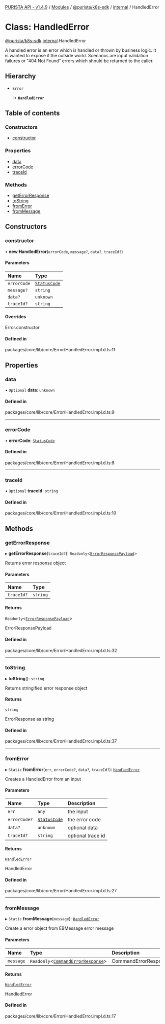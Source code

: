 [PURISTA API - v1.4.9](../README.md) / [Modules](../modules.md) / [@purista/k8s-sdk](../modules/purista_k8s_sdk.md) / [internal](../modules/purista_k8s_sdk.internal.md) / HandledError

# Class: HandledError

[@purista/k8s-sdk](../modules/purista_k8s_sdk.md).[internal](../modules/purista_k8s_sdk.internal.md).HandledError

A handled error is an error which is handled or thrown by business logic.
It is wanted to expose it the outside world.
Scenarios are input validation failures or "404 Not Found" errors which should be returned to the caller.

## Hierarchy

- `Error`

  ↳ **`HandledError`**

## Table of contents

### Constructors

- [constructor](purista_k8s_sdk.internal.HandledError.md#constructor)

### Properties

- [data](purista_k8s_sdk.internal.HandledError.md#data)
- [errorCode](purista_k8s_sdk.internal.HandledError.md#errorcode)
- [traceId](purista_k8s_sdk.internal.HandledError.md#traceid)

### Methods

- [getErrorResponse](purista_k8s_sdk.internal.HandledError.md#geterrorresponse)
- [toString](purista_k8s_sdk.internal.HandledError.md#tostring)
- [fromError](purista_k8s_sdk.internal.HandledError.md#fromerror)
- [fromMessage](purista_k8s_sdk.internal.HandledError.md#frommessage)

## Constructors

### constructor

• **new HandledError**(`errorCode`, `message?`, `data?`, `traceId?`)

#### Parameters

| Name | Type |
| :------ | :------ |
| `errorCode` | [`StatusCode`](../enums/purista_k8s_sdk.internal.StatusCode.md) |
| `message?` | `string` |
| `data?` | `unknown` |
| `traceId?` | `string` |

#### Overrides

Error.constructor

#### Defined in

packages/core/lib/core/Error/HandledError.impl.d.ts:11

## Properties

### data

• `Optional` **data**: `unknown`

#### Defined in

packages/core/lib/core/Error/HandledError.impl.d.ts:9

___

### errorCode

• **errorCode**: [`StatusCode`](../enums/purista_k8s_sdk.internal.StatusCode.md)

#### Defined in

packages/core/lib/core/Error/HandledError.impl.d.ts:8

___

### traceId

• `Optional` **traceId**: `string`

#### Defined in

packages/core/lib/core/Error/HandledError.impl.d.ts:10

## Methods

### getErrorResponse

▸ **getErrorResponse**(`traceId?`): `Readonly`<[`ErrorResponsePayload`](../modules/purista_k8s_sdk.internal.md#errorresponsepayload)\>

Returns error response object

#### Parameters

| Name | Type |
| :------ | :------ |
| `traceId?` | `string` |

#### Returns

`Readonly`<[`ErrorResponsePayload`](../modules/purista_k8s_sdk.internal.md#errorresponsepayload)\>

ErrorResponsePayload

#### Defined in

packages/core/lib/core/Error/HandledError.impl.d.ts:32

___

### toString

▸ **toString**(): `string`

Returns stringified error response object

#### Returns

`string`

ErrorResponse as string

#### Defined in

packages/core/lib/core/Error/HandledError.impl.d.ts:37

___

### fromError

▸ `Static` **fromError**(`err`, `errorCode?`, `data?`, `traceId?`): [`HandledError`](purista_k8s_sdk.internal.HandledError.md)

Creates a HandledError from an input

#### Parameters

| Name | Type | Description |
| :------ | :------ | :------ |
| `err` | `any` | the input |
| `errorCode?` | [`StatusCode`](../enums/purista_k8s_sdk.internal.StatusCode.md) | the error code |
| `data?` | `unknown` | optional data |
| `traceId?` | `string` | optional trace id |

#### Returns

[`HandledError`](purista_k8s_sdk.internal.HandledError.md)

HandledError

#### Defined in

packages/core/lib/core/Error/HandledError.impl.d.ts:27

___

### fromMessage

▸ `Static` **fromMessage**(`message`): [`HandledError`](purista_k8s_sdk.internal.HandledError.md)

Create a error object from EBMessage error message

#### Parameters

| Name | Type | Description |
| :------ | :------ | :------ |
| `message` | `Readonly`<[`CommandErrorResponse`](../modules/purista_k8s_sdk.internal.md#commanderrorresponse-1)\> | CommandErrorResponse |

#### Returns

[`HandledError`](purista_k8s_sdk.internal.HandledError.md)

HandledError

#### Defined in

packages/core/lib/core/Error/HandledError.impl.d.ts:17
